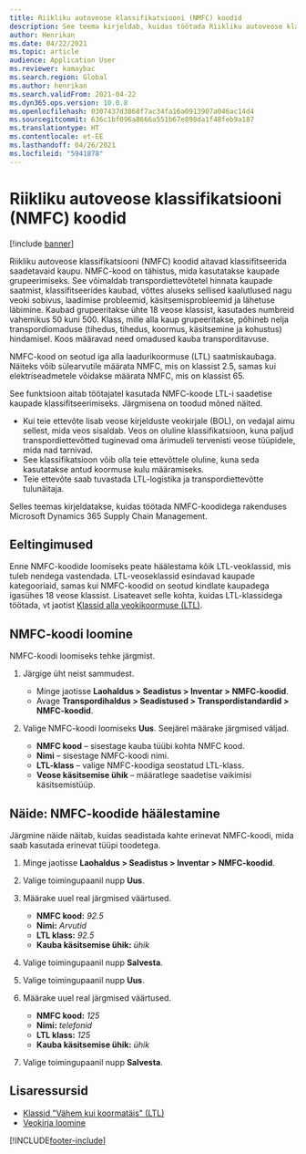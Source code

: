```yaml
---
title: Riikliku autoveose klassifikatsiooni (NMFC) koodid
description: See teema kirjeldab, kuidas töötada Riikliku autoveose klassifikatsiooni (NMFC) koodidega Microsoftis Dynamics 365 Supply Chain Management
author: Henrikan
ms.date: 04/22/2021
ms.topic: article
audience: Application User
ms.reviewer: kamaybac
ms.search.region: Global
ms.author: henrikan
ms.search.validFrom: 2021-04-22
ms.dyn365.ops.version: 10.0.8
ms.openlocfilehash: 0307437d3868f7ac34fa16a0913907a046ac14d4
ms.sourcegitcommit: 636c1bf096a8666a551b67e898da1f48feb9a187
ms.translationtype: HT
ms.contentlocale: et-EE
ms.lasthandoff: 04/26/2021
ms.locfileid: "5941878"
---
```

# <a name="national-motor-freight-classification-nmfc-codes"></a>Riikliku autoveose klassifikatsiooni (NMFC) koodid

[!include [banner](../includes/banner.md)]

Riikliku autoveose klassifikatsiooni (NMFC) koodid aitavad klassifitseerida saadetavaid kaupu. NMFC-kood on tähistus, mida kasutatakse kaupade grupeerimiseks. See võimaldab transpordiettevõtetel hinnata kaupade saatmist, klassifitseerides kaubad, võttes aluseks sellised kaalutlused nagu veoki sobivus, laadimise probleemid, käsitsemisprobleemid ja lähetuse läbimine. Kaubad grupeeritakse ühte 18 veose klassist, kasutades numbreid vahemikus 50 kuni 500. Klass, mille alla kaup grupeeritakse, põhineb nelja transpordiomaduse (tihedus, tihedus, koormus, käsitsemine ja kohustus) hindamisel. Koos määravad need omadused kauba transporditavuse.

NMFC-kood on seotud iga alla laadurikoormuse (LTL) saatmiskaubaga. Näiteks võib sülearvutile määrata NMFC, mis on klassist 2.5, samas kui elektriseadmetele võidakse määrata NMFC, mis on klassist 65.

See funktsioon aitab töötajatel kasutada NMFC-koode LTL-i saadetise kaupade klassifitseerimiseks. Järgmisena on toodud mõned näited.

- Kui teie ettevõte lisab veose kirjelduste veokirjale (BOL), on vedajal aimu sellest, mida veos sisaldab. Veos on oluline klassifikatsioon, kuna paljud transpordiettevõtted tuginevad oma ärimudeli tervenisti veose tüüpidele, mida nad tarnivad.
- See klassifikatsioon võib olla teie ettevõttele oluline, kuna seda kasutatakse antud koormuse kulu määramiseks.
- Teie ettevõte saab tuvastada LTL-logistika ja transpordiettevõtte tulunäitaja.

Selles teemas kirjeldatakse, kuidas töötada NMFC-koodidega rakenduses Microsoft Dynamics 365 Supply Chain Management.

## <a name="prerequisites"></a>Eeltingimused

Enne NMFC-koodide loomiseks peate häälestama kõik LTL-veoklassid, mis tuleb nendega vastendada. LTL-veoseklassid esindavad kaupade kategooriaid, samas kui NMFC-koodid on seotud kindlate kaupadega igasühes 18 veose klassist. Lisateavet selle kohta, kuidas LTL-klassidega töötada, vt jaotist [Klassid alla veokikoormuse (LTL)](ltl-class.md).

## <a name="create-an-nmfc-code"></a>NMFC-koodi loomine

NMFC-koodi loomiseks tehke järgmist.

1. Järgige üht neist sammudest.

    - Minge jaotisse **Laohaldus \> Seadistus \> Inventar \> NMFC-koodid**.
    - Avage **Transpordihaldus \> Seadistused \> Transpordistandardid \> NMFC-koodid**.

1. Valige NMFC-koodi loomiseks **Uus**. Seejärel määrake järgmised väljad.

    - **NMFC kood** – sisestage kauba tüübi kohta NMFC kood.
    - **Nimi** – sisestage NMFC-koodi nimi.
    - **LTL-klass** – valige NMFC-koodiga seostatud LTL-klass.
    - **Veose käsitsemise ühik** – määratlege saadetise vaikimisi käsitsemistüüp.

## <a name="example-set-up-nmfc-codes"></a>Näide: NMFC-koodide häälestamine

Järgmine näide näitab, kuidas seadistada kahte erinevat NMFC-koodi, mida saab kasutada erinevat tüüpi toodetega.

1. Minge jaotisse **Laohaldus \> Seadistus \> Inventar \> NMFC-koodid**.
1. Valige toimingupaanil nupp **Uus**.
1. Määrake uuel real järgmised väärtused.

    - **NMFC kood:** *92.5*
    - **Nimi:** *Arvutid*
    - **LTL klass:** *92.5*
    - **Kauba käsitsemise ühik:** *ühik*

1. Valige toimingupaanil nupp **Salvesta**.
1. Valige toimingupaanil nupp **Uus**.
1. Määrake uuel real järgmised väärtused.

    - **NMFC kood:** *125*
    - **Nimi:** *telefonid*
    - **LTL klass:** *125*
    - **Kauba käsitsemise ühik:** *ühik*

1. Valige toimingupaanil nupp **Salvesta**.

## <a name="additional-resources"></a>Lisaressursid

- [Klassid "Vähem kui koormatäis" (LTL)](ltl-class.md)
- [Veokirja loomine](create-bill-of-lading.md)

[!INCLUDE[footer-include](../../includes/footer-banner.md)]
